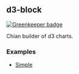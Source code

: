 
## d3-block

[![Greenkeeper badge](https://badges.greenkeeper.io/Nebo15/d3-builder.svg)](https://greenkeeper.io/)

Chian builder of d3 charts.


### Examples
* [Simple](examples/static/simple.js)
